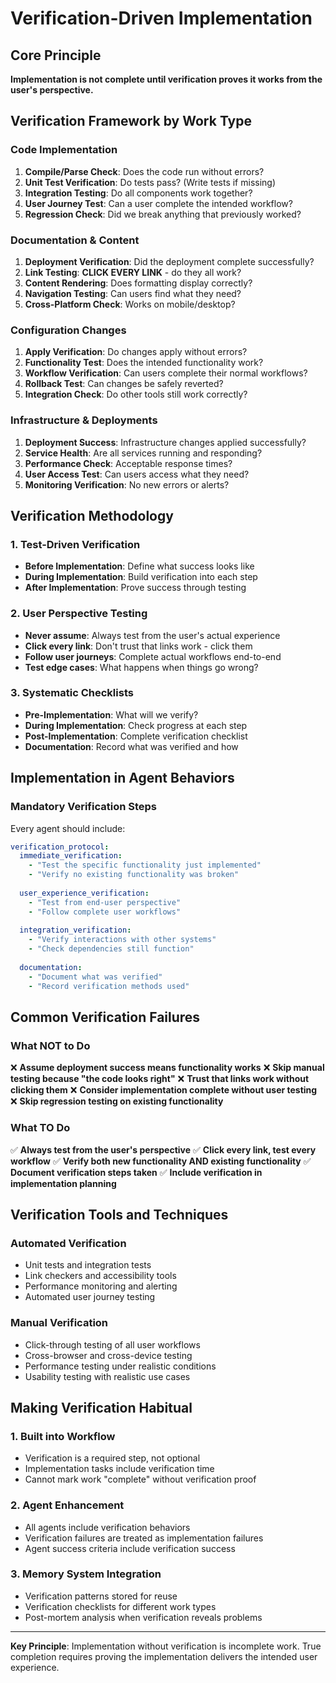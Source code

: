 # Verification-Driven Implementation

## Core Principle
**Implementation is not complete until verification proves it works from the user's perspective.**

## Verification Framework by Work Type

### Code Implementation
1. **Compile/Parse Check**: Does the code run without errors?
2. **Unit Test Verification**: Do tests pass? (Write tests if missing)
3. **Integration Testing**: Do all components work together?
4. **User Journey Test**: Can a user complete the intended workflow?
5. **Regression Check**: Did we break anything that previously worked?

### Documentation & Content
1. **Deployment Verification**: Did the deployment complete successfully?
2. **Link Testing**: **CLICK EVERY LINK** - do they all work?
3. **Content Rendering**: Does formatting display correctly?
4. **Navigation Testing**: Can users find what they need?
5. **Cross-Platform Check**: Works on mobile/desktop?

### Configuration Changes
1. **Apply Verification**: Do changes apply without errors?
2. **Functionality Test**: Does the intended functionality work?
3. **Workflow Verification**: Can users complete their normal workflows?
4. **Rollback Test**: Can changes be safely reverted?
5. **Integration Check**: Do other tools still work correctly?

### Infrastructure & Deployments
1. **Deployment Success**: Infrastructure changes applied successfully?
2. **Service Health**: Are all services running and responding?
3. **Performance Check**: Acceptable response times?
4. **User Access Test**: Can users access what they need?
5. **Monitoring Verification**: No new errors or alerts?

## Verification Methodology

### 1. Test-Driven Verification
- **Before Implementation**: Define what success looks like
- **During Implementation**: Build verification into each step  
- **After Implementation**: Prove success through testing

### 2. User Perspective Testing
- **Never assume**: Always test from the user's actual experience
- **Click every link**: Don't trust that links work - click them
- **Follow user journeys**: Complete actual workflows end-to-end
- **Test edge cases**: What happens when things go wrong?

### 3. Systematic Checklists
- **Pre-Implementation**: What will we verify?
- **During Implementation**: Check progress at each step
- **Post-Implementation**: Complete verification checklist
- **Documentation**: Record what was verified and how

## Implementation in Agent Behaviors

### Mandatory Verification Steps
Every agent should include:
```yaml
verification_protocol:
  immediate_verification:
    - "Test the specific functionality just implemented"
    - "Verify no existing functionality was broken"
  
  user_experience_verification:
    - "Test from end-user perspective"
    - "Follow complete user workflows"
  
  integration_verification:
    - "Verify interactions with other systems"
    - "Check dependencies still function"
  
  documentation:
    - "Document what was verified"
    - "Record verification methods used"
```

## Common Verification Failures

### What NOT to Do
❌ **Assume deployment success means functionality works**
❌ **Skip manual testing because "the code looks right"**
❌ **Trust that links work without clicking them**
❌ **Consider implementation complete without user testing**
❌ **Skip regression testing on existing functionality**

### What TO Do
✅ **Always test from the user's perspective**
✅ **Click every link, test every workflow**
✅ **Verify both new functionality AND existing functionality**
✅ **Document verification steps taken**
✅ **Include verification in implementation planning**

## Verification Tools and Techniques

### Automated Verification
- Unit tests and integration tests
- Link checkers and accessibility tools  
- Performance monitoring and alerting
- Automated user journey testing

### Manual Verification
- Click-through testing of all user workflows
- Cross-browser and cross-device testing
- Performance testing under realistic conditions
- Usability testing with realistic use cases

## Making Verification Habitual

### 1. Built into Workflow
- Verification is a required step, not optional
- Implementation tasks include verification time
- Cannot mark work "complete" without verification proof

### 2. Agent Enhancement
- All agents include verification behaviors
- Verification failures are treated as implementation failures
- Agent success criteria include verification success

### 3. Memory System Integration
- Verification patterns stored for reuse
- Verification checklists for different work types
- Post-mortem analysis when verification reveals problems

---

**Key Principle**: Implementation without verification is incomplete work. True completion requires proving the implementation delivers the intended user experience.
